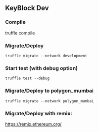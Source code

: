 ## KeyBlock Dev

### Compile

truffle compile

### Migrate/Deploy

`truffle migrate --network development`


### Start test (with debug option)

`truffle test --debug`



### Migrate/Deploy to polygon_mumbai

`truffle migrate --network polygon_mumbai`



### Migrate/Deploy with remix:

https://remix.ethereum.org/
